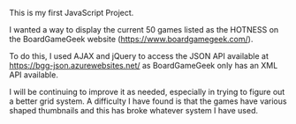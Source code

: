 This is my first JavaScript Project. 

I wanted a way to display the current 50 games 
listed as the HOTNESS on the BoardGameGeek website (https://www.boardgamegeek.com/).

To do this, I used AJAX and jQuery to access the JSON
API available at https://bgg-json.azurewebsites.net/ as BoardGameGeek only has an XML 
API available. 

I will be continuing to improve it as needed, especially in trying to figure out 
a better grid system. A difficulty I have found is that the games have various shaped 
thumbnails and this has broke whatever system I have used. 
